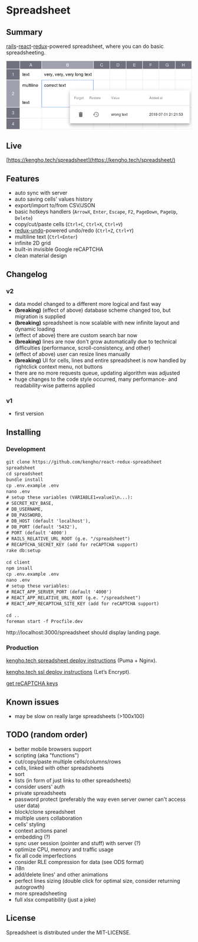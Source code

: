 # Spreadsheet

## Summary

[rails](http://rubyonrails.org/)-[react](https://facebook.github.io/react/)-[redux](http://redux.js.org/docs/introduction/)-powered spreadsheet, where you can do basic spreadsheeting.

![main view](/doc/img/main.png?raw=true?v=v2)

## Live

[https://kengho.tech/spreadsheet](https://kengho.tech/spreadsheet/)

## Features

* auto sync with server
* auto saving cells' values history
* export/import to/from CSV/JSON
* basic hotkeys handlers (`ArrowX`, `Enter`, `Escape`, `F2`, `PageDown`, `PageUp`, `Delete`)
* copy/cut/paste cells (`Ctrl+C`, `Ctrl+X`, `Ctrl+V`)
* [redux-undo](https://github.com/omnidan/redux-undo)-powered undo/redo (`Ctrl+Z`, `Ctrl+Y`)
* multiline text (`Ctrl+Enter`)
* infinite 2D grid
* built-in invisible Google reCAPTCHA
* clean material design

## Changelog

### v2

* data model changed to a different more logical and fast way
* **(breaking)** (effect of above) database scheme changed too, but migration is supplied
* **(breaking)** spreadsheet is now scalable with new infinite layout and dynamic loading
* (effect of above) there are custom search bar now
* **(breaking)** lines are now don't grow automatically due to technical difficulties (performance, scroll-consistency, and other)
* (effect of above) user can resize lines manually
* **(breaking)** UI for cells, lines and entire spreadsheet is now handled by rightclick context menu, not buttons
* there are no more requests queue, updating algorithm was adjusted
* huge changes to the code style occurred, many performance- and readability-wise patterns applied

### v1

* first version

## Installing

### Development

```
git clone https://github.com/kengho/react-redux-spreadsheet spreadsheet
cd spreadsheet
bundle install
cp .env.example .env
nano .env
# setup these variables (VARIABLE1=value1\n...):
# SECRET_KEY_BASE,
# DB_USERNAME,
# DB_PASSWORD,
# DB_HOST (default 'localhost'),
# DB_PORT (default '5432'),
# PORT (default '4000')
# RAILS_RELATIVE_URL_ROOT (g.e. "/spreadsheet")
# RECAPTCHA_SECRET_KEY (add for reCAPTCHA support)
rake db:setup

cd client
npm insall
cp .env.example .env
nano .env
# setup these variables:
# REACT_APP_SERVER_PORT (default '4000')
# REACT_APP_RELATIVE_URL_ROOT (g.e. "/spreadsheet")
# REACT_APP_RECAPTCHA_SITE_KEY (add for reCAPTCHA support)

cd ..
foreman start -f Procfile.dev
```

http://localhost:3000/spreadsheet should display landing page.

### Production

[kengho.tech spreadsheet deploy instructions](https://gist.github.com/kengho/33a3e3da78006be1c9176af419f77063) (Puma + Nginx).

[kengho.tech ssl deploy instructions](https://gist.github.com/kengho/35114761b5ba338ed260a20c063df209) (Let’s Encrypt).

[get reCAPTCHA keys](https://www.google.com/recaptcha/admin)

## Known issues

* may be slow on really large spreadsheets (>100x100)

## TODO (random order)

* better mobile browsers support
* scripting (aka "functions")
* cut/copy/paste multiple cells/columns/rows
* cells, linked with other spreadsheets
* sort
* lists (in form of just links to other spreadsheets)
* consider users' auth
* private spreadsheets
* password protect (preferably the way even server owner can't access user data)
* block/clone spreadsheet
* multiple users collaboration
* cells' styling
* context actions panel
* embedding (?)
* sync user session (pointer and stuff) with server (?)
* optimize CPU, memory and traffic usage
* fix all code imperfections
* consider RLE compression for data (see ODS format)
* i18n
* add/delete lines' and other animations
* perfect lines sizing (double click for optimal size, consider returning autogrowth)
* more spreadsheeting
* full xlsx compatibility (just a joke)

## License

Spreadsheet is distributed under the MIT-LICENSE.
